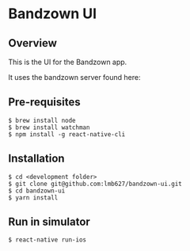 # Bandzown UI

## Overview

This is the UI for the Bandzown app.

It uses the bandzown server found here:

## Pre-requisites

```
$ brew install node
$ brew install watchman
$ npm install -g react-native-cli
```

## Installation

```
$ cd <development folder>
$ git clone git@github.com:lmb627/bandzown-ui.git
$ cd bandzown-ui
$ yarn install
```

## Run in simulator

```
$ react-native run-ios
```
